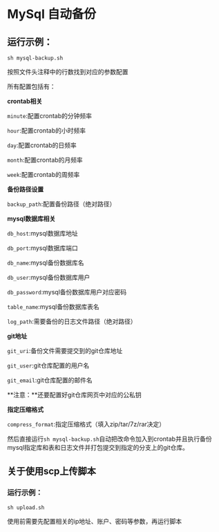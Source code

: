 # MySql 自动备份

## 运行示例：
```shell
sh mysql-backup.sh
```

按照文件头注释中的行数找到对应的参数配置

所有配置包括有：

**crontab相关**

`minute`:配置crontab的分钟频率

`hour`:配置crontab的小时频率

`day`:配置crontab的日频率

`month`:配置crontab的月频率

`week`:配置crontab的周频率



**备份路径设置**

`backup_path`:配置备份路径（绝对路径）



**mysql数据库相关**

`db_host`:mysql数据库地址

`db_port`:mysql数据库端口

`db_name`:mysql备份数据库名

`db_user`:mysql备份数据库用户

`db_password`:mysql备份数据库用户对应密码

`table_name`:mysql备份数据库表名

`log_path`:需要备份的日志文件路径（绝对路径）



**git地址**

`git_uri`:备份文件需要提交到的git仓库地址

`git_user`:git仓库配置的用户名

`git_email`:git仓库配置的邮件名


**注意：**还要配置好git仓库网页中对应的公私钥


**指定压缩格式**

`compress_format`:指定压缩格式（填入zip/tar/7z/rar决定）



然后直接运行`sh mysql-backup.sh`自动把改命令加入到crontab并且执行备份mysql指定库和表和日志文件并打包提交到指定的分支上的git仓库。



## 关于使用scp上传脚本
### 运行示例：
```shell
sh upload.sh
```

使用前需要先配置相关的ip地址、账户、密码等参数，再运行脚本


